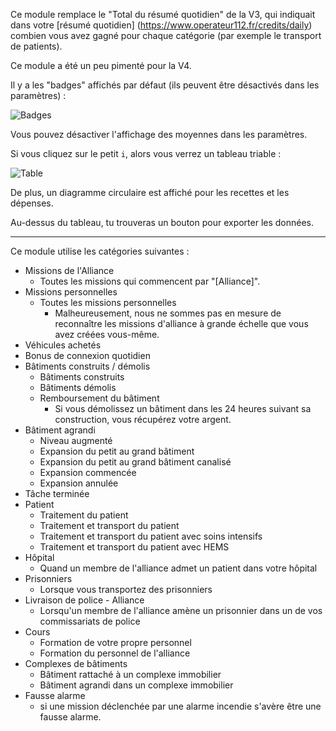 Ce module remplace le "Total du résumé quotidien" de la V3, qui indiquait dans votre [résumé quotidien] (https://www.operateur112.fr/credits/daily) combien vous avez gagné pour chaque catégorie (par exemple le transport de patients).

Ce module a été un peu pimenté pour la V4.

Il y a les "badges" affichés par défaut (ils peuvent être désactivés dans les paramètres) :

![Badges](./badges.png)

Vous pouvez désactiver l'affichage des moyennes dans les paramètres.

Si vous cliquez sur le petit `i`, alors vous verrez un tableau triable :

![Table](./table.png)

De plus, un diagramme circulaire est affiché pour les recettes et les dépenses.

Au-dessus du tableau, tu trouveras un bouton pour exporter les données.

---

Ce module utilise les catégories suivantes :

* Missions de l'Alliance
  * Toutes les missions qui commencent par "[Alliance]".
* Missions personnelles
  * Toutes les missions personnelles
    * Malheureusement, nous ne sommes pas en mesure de reconnaître les missions d'alliance à grande échelle que vous avez créées vous-même.
* Véhicules achetés
* Bonus de connexion quotidien
* Bâtiments construits / démolis
  * Bâtiments construits
  * Bâtiments démolis
  * Remboursement du bâtiment
    * Si vous démolissez un bâtiment dans les 24 heures suivant sa construction, vous récupérez votre argent.
* Bâtiment agrandi
  * Niveau augmenté
  * Expansion du petit au grand bâtiment
  * Expansion du petit au grand bâtiment canalisé
  * Expansion commencée
  * Expansion annulée
* Tâche terminée 
* Patient
  * Traitement du patient
  * Traitement et transport du patient
  * Traitement et transport du patient avec soins intensifs
  * Traitement et transport du patient avec HEMS
* Hôpital
  * Quand un membre de l'alliance admet un patient dans votre hôpital
* Prisonniers
  * Lorsque vous transportez des prisonniers
* Livraison de police - Alliance
  * Lorsqu'un membre de l'alliance amène un prisonnier dans un de vos commissariats de police
* Cours
  * Formation de votre propre personnel
  * Formation du personnel de l'alliance
* Complexes de bâtiments
  * Bâtiment rattaché à un complexe immobilier
  * Bâtiment agrandi dans un complexe immobilier
* Fausse alarme
  * si une mission déclenchée par une alarme incendie s'avère être une fausse alarme. 
